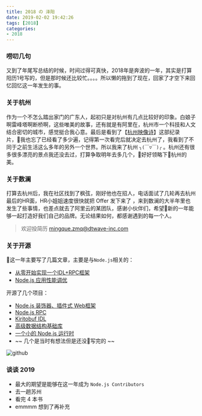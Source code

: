```yaml
---
title: 2018 の 泽阳
date: 2019-02-02 19:42:26
tags: [2018]
categories: 
- 2018
---
```


### 唠叨几句
又到了年尾写总结的时候，时间过得可真快，2018年是奔波的一年，其实是打算阳历1号写的，但是那时候还比较忙。。。。所以懒的拖到了现在，回家了才空下来回忆回忆这一年发生的事。

### 关于杭州
作为一个不怎么踏出家门的广东人，起初只是对杭州有几点比较好的印象。白娘子啊雷峰塔啊断桥啊，这些唯美的故事，还有就是有阿里在，杭州市一个科技和人文结合密切的城市，感觉挺合我心意。最后是看到了【[杭州映像诗](http://www.xinpianchang.com/a24922)】这部纪录片，我也忘了已经看了多少遍，记得第一次看完后就决定去杭州了，我看到了不同于之前生活这么多年的另外一个世界。所以我来了杭州  `╮(￣▽￣)╭` 。杭州还有很多很多漂亮的景点我还没去过，打算争取明年去多几个，好好领略下杭州的美。

<!-- more -->

### 关于数澜
打算去杭州后，我在社区找到了枫弦，刚好他也在招人，电话面试了几轮再去杭州最后的HR面，HR小姐姐速度很快就把 Offer 发下来了 ，来到数澜的大半年里也发生了些事情，也差点就去了阿里云的某团队，感谢小伙伴们，希望新的一年能够一起打造好我们自己的品牌。无论结果如何，都感谢遇到的每一个人。
> 欢迎投简历 mingque.zmq@dtwave-inc.com

### 关于开源
这一年主要写了几篇文章，主要是与`Node.js`相关的：
- [从零开始实现一个IDL+RPC框架](https://www.ricky.im/2018/08/01/rpc/)
- [Node.js 应用性能调优](https://www.ricky.im/2018/11/06/performance-analysis/)

开源了几个项目：
- [Node.js 装饰器、插件式 Web框架](https://github.com/polixjs/polix)
- [Node.js RPC](https://github.com/polixjs/polix-rpc)
- [Kiritobuf IDL](https://github.com/rickyes/kiritobuf)
- [高级数据结构基础库](https://github.com/rickyes/lucky.js)
- [一个小的 Node.js 运行时](https://github.com/rickyes/node-mini)
- ~~ 几个是当时有想法但是还没写完的 ~~

![github](https://github.com/rickyes/rickyes.github.io/blob/master/image/github.png?raw=true)

### 谈谈 2019
- 最大的期望是能够在这一年成为 `Node.js Contributors`
- 去一趟苏州
- 看完 4 本书
- emmmm 想到了再补充